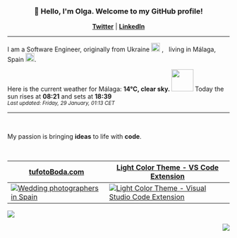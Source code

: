 <h3 align="center">👋 Hello, I'm Olga. Welcome to my GitHub profile! </h3>
<p align="center">
  <strong><a href="https://twitter.com/olgafandreiko">Twitter</a></strong> |
  <strong><a href="https://www.linkedin.com/in/olga-f/">LinkedIn</a></strong>
</p>

---

I am a Software Engineer, originally from Ukraine <img src="https://image.flaticon.com/icons/svg/555/555614.svg" width="20"/> , &nbsp; living in Málaga, Spain <img src="https://image.flaticon.com/icons/svg/206/206724.svg" width="20"/>.


Here is the current weather for Málaga:
<b> 14°C, 
 clear sky.
</b> <img width="50" src=https:&#x2F;&#x2F;openweathermap.org&#x2F;img&#x2F;wn&#x2F;01n.png></img> Today the sun rises at
 <b>08:21</b> 
and sets at <b>18:39</b>
<br/>
<small><i>Last updated: Friday, 29 January, 01:13 CET </i></small>
<br/>

---
<br/>
<p> My passion is bringing <strong>ideas</strong> to life with <strong>code</strong>. </p>
<br/>

<div align="center">
      <table border="0" cellspacing="0" cellpadding="0">
    <thead>
      <tr>
        <th>
          <strong align="center"><a target=“_blank” href="https://tufotoboda.com">tufotoBoda.com</a></strong>
        </th>
        <th>
          <strong align="center"><a target=“_blank” href="https://marketplace.visualstudio.com/items?itemName=olga-f.light-color-theme">Light Color Theme - VS Code Extension</a></strong>
        </th>
      </tr>
    </thead>
    <tbody>
      <tr>
        <td>
           <a target=“_blank” href="https://tufotoboda.com">
            <img
              alt="Wedding photographers in Spain"
              src="https://tufotoboda.com/imagenes/site/og.jpg"
            />
          </a>
        </td>
        <td>
          <a target=“_blank” href="https://marketplace.visualstudio.com/items?itemName=olga-f.light-color-theme">
            <img
              alt="Light Color Theme - Visual Studio Code Extension"
              src="https://raw.github.com/olga-f/olga-f/master/img/vscode.png"
            />
          </a>
        </td>
      </tr>
    </tbody>
  </table>
<div>
<p align="left">
 <img src ="https://github-readme-stats.vercel.app/api/top-langs/?username=olga-f&hide=css,html">
</p>

<p align="right">
<img src="https://komarev.com/ghpvc/?username=olga-f&color=38A3A5">
</p>

